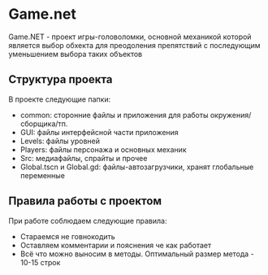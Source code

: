 # Game.net

Game.NET - проект игры-головоломки, основной механикой которой является выбор обхекта для преодоления препятствий с последующим уменьшением выбора таких объектов

## Структура проекта
В проекте следующие папки:
- common: сторонние файлы и приложения для работы окружения/сборщика/тп.
- GUI: файлы интерфейсной части приложения
- Levels: файлы уровней
- Players: файлы персонажа и основных механик
- Src: медиафайлы, спрайты и прочее
- Global.tscn и Global.gd: файлы-автозагрузчики, хранят глобальные переменные

## Правила работы с проектом
При работе соблюдаем следующие правила:
- Стараемся не говнокодить
- Оставляем комментарии и пояснения че как работает
- Всё что можно выносим в методы. Оптимальный размер метода - 10-15 строк